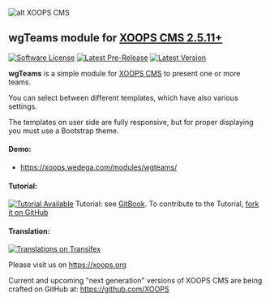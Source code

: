 ![alt XOOPS CMS](https://xoops.org/images/logoXoops4GithubRepository.png)
## wgTeams module for  [XOOPS CMS 2.5.11+](https://xoops.org)
[![Software License](https://img.shields.io/badge/license-GPL-brightgreen.svg?style=flat)](LICENSE)
[![Latest Pre-Release](https://img.shields.io/github/tag/ggoffy/wgteams.svg?style=flat)](https://github.com/ggoffy/wgteams/tags/)
[![Latest Version](https://img.shields.io/github/release/ggoffy/wgteams.svg?style=flat)](https://github.com/ggoffy/wgteams/releases/)

**wgTeams** is a simple module for [XOOPS CMS](https://xoops.org) to present one or more teams.

You can select between different templates, which have also various settings.
                                                                                                                       
The templates on user side are fully responsive, but for proper displaying you must use a Bootstrap theme.
                                                                                                                       
#### Demo: 
* https://xoops.wedega.com/modules/wgteams/

#### Tutorial: 
[![Tutorial Available](https://xoops.org/images/tutorial-available-blue.svg)](https://xoops.gitbook.io/wgteams-tutorial/) Tutorial: see [GitBook](https://xoops.gitbook.io/wgteams-tutorial/).
To contribute to the Tutorial, [fork it on GitHub](https://github.com/XoopsDocs/wgteams-tutorial)

#### Translation: 
[![Translations on Transifex](https://xoops.org/images/translations-transifex-blue.svg)](https://www.transifex.com/xoops)

Please visit us on https://xoops.org

Current and upcoming "next generation" versions of XOOPS CMS are being crafted on GitHub at: https://github.com/XOOPS

